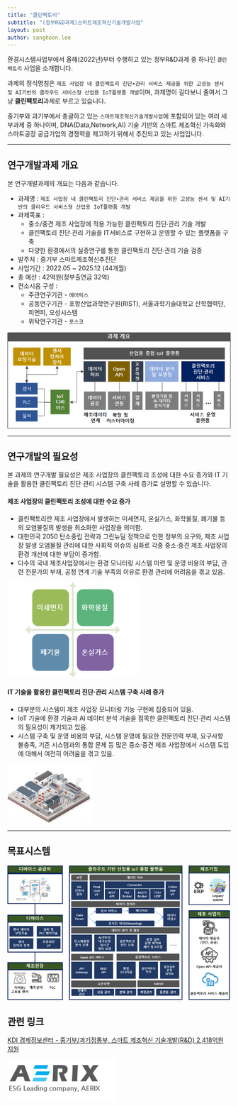 ```yaml
---
title: "클린팩토리"
subtitle: "(정부R&D과제)스마트제조혁신기술개발사업"
layout: post
author: sanghoon.lee
---
```


환경시스템사업부에서 올해(2022년)부터 수행하고 있는 정부R&D과제 중 하나인 `클린팩토리` 사업을 소개합니다. 

과제의 정식명칭은 `제조 사업장 내 클린팩토리 진단∙관리 서비스 제공을 위한 고성능 센서 및 AI기반의 클라우드 서비스형 산업용 IoT플랫폼 개발`이며, 과제명이
길다보니 줄여서 그냥 **클린팩토리**과제로 부르고 있습니다. 


중기부와 과기부에서 총괄하고 있는 `스마트제조혁신기술개발사업`에 포함되어 있는 여러 세부과제 중 하나이며, DNA(Data,Network,AI) 기술 기반의 
스마트 제조혁신 가속화와 스마트공장 공급기업의 경쟁력을 제고하기 위해서 추진되고 있는 사업입니다. 

---

## 연구개발과제 개요 ## 

본 연구개발과제의 개요는 다음과 같습니다.

* 과제명 : `제조 사업장 내 클린팩토리 진단∙관리 서비스 제공을 위한 고성능 센서 및 AI기반의 클라우드 서비스형 산업용 IoT플랫폼 개발`
* 과제목표 :
    - 중소/중견 제조 사업장에 적용 가능한 클린팩토리 진단∙관리 기술 개발
    - 클린팩토리 진단∙관리 기술을 IT서비스로 구현하고 운영할 수 있는 플랫폼을 구축
    - 다양한 환경에서의 실증연구를 통한 클린팩토리 진단∙관리 기술 검증
* 발주처 : 중기부 스마트제조혁신추진단
* 사업기간 : 2022.05 ~ 2025.12 (44개월)
* 총 예산 : 42억원(정부출연금 32억)
* 컨소시움 구성 : 
    - 주관연구기관 - `에어릭스`
    - 공동연구기관 - 포항산업과학연구원(RIST), 서울과학기술대학교 산학협력단, 피앤피, 오성시스템
    - 위탁연구기관 - `포스코`

![Image Alt 과제개요](/img/posts/cleanfactory_01.png)

---

## 연구개발의 필요성 ## 

본 과제의 연구개발 필요성은 제조 사업장의 클린팩토리 조성에 대한 수요 증가와 IT 기술을 활용한 클린팩토리 진단·관리 시스템 구축 사례 증가로 설명할 수 있습니다.

#### 제조 사업장의 클린팩토리 조성에 대한 수요 증가 ####

* 클린팩토리란 제조 사업장에서 발생하는 미세먼지, 온실가스, 화학물질, 폐기물 등의 오염물질의 발생을 최소화한 사업장을 의미함.
* 대한민국 2050 탄소중립 전략과 그린뉴딜 정책으로 인한 정부의 요구와, 제조 사업장 발생 오염물질 관리에 대한 사회적 이슈의 심화로 각종 중소·중견 제조 사업장의 환경 개선에 대한 부담이 증가함.
* 다수의 국내 제조사업장에서는 환경 모니터링 시스템 마련 및 운영 비용의 부담, 관련 전문가의 부재, 공정 연계 기술 부족의 이유로 환경 관리에 어려움을 겪고 있음.

![Image Alt 4대 환경 관리요소](/img/posts/cleanfactory_02.png)

#### IT 기술을 활용한 클린팩토리 진단·관리 시스템 구축 사례 증가 ####

* 대부분의 시스템이 제조 사업장 모니터링 기능 구현에 집중되어 있음. 
* IoT 기술에 환경 기술과 AI 데이터 분석 기술을 접목한 클린팩토리 진단∙관리 시스템의 필요성이 제기되고 있음.
* 시스템 구축 및 운영 비용의 부담, 시스템 운영에 필요한 전문인력 부재, 요구사항 불충족, 기존 시스템과의 통합 문제 등 많은 중소·중견 제조 사업장에서 시스템 도입에 대해서 여전히 어려움을 겪고 있음.

![Image Alt 제조현장](/img/posts/cleanfactory_03.png)

---

## 목표시스템 ##

![Image Alt 에어릭스](/img/posts/cleanfactory_04.png)

## 관련 링크 ##

[KDI 경제정보센터 - 중기부/과기정통부, 스마트 제조혁신 기술개발(R&D) 2,418억원 지원](https://eiec.kdi.re.kr/policy/materialView.do?num=226520&topic=O&pp=20&datecount=&recommend=&pg=)

![Image Alt 에어릭스](/img/posts/iomt_rnd_04.png)